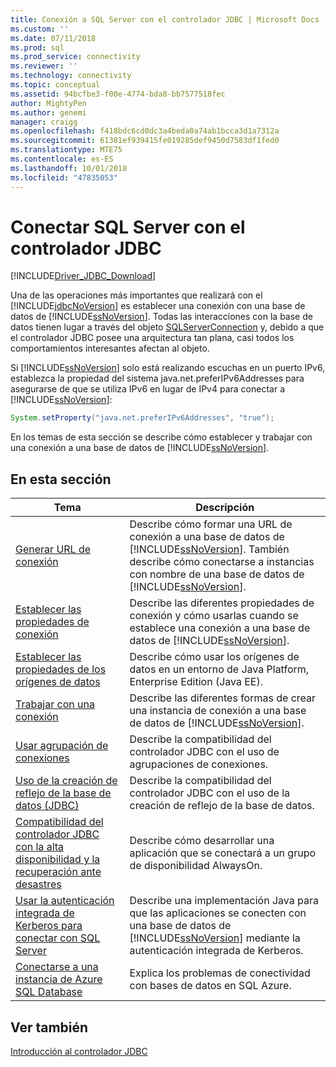 ```yaml
---
title: Conexión a SQL Server con el controlador JDBC | Microsoft Docs
ms.custom: ''
ms.date: 07/11/2018
ms.prod: sql
ms.prod_service: connectivity
ms.reviewer: ''
ms.technology: connectivity
ms.topic: conceptual
ms.assetid: 94bcfbe3-f00e-4774-bda8-bb7577518fec
author: MightyPen
ms.author: genemi
manager: craigg
ms.openlocfilehash: f418bdc6cd0dc3a4beda0a74ab1bcca3d1a7312a
ms.sourcegitcommit: 61381ef939415fe019285def9450d7583df1fed0
ms.translationtype: MTE75
ms.contentlocale: es-ES
ms.lasthandoff: 10/01/2018
ms.locfileid: "47835053"
---
```

# <a name="connecting-to-sql-server-with-the-jdbc-driver"></a>Conectar SQL Server con el controlador JDBC
[!INCLUDE[Driver_JDBC_Download](../../includes/driver_jdbc_download.md)]

  Una de las operaciones más importantes que realizará con el [!INCLUDE[jdbcNoVersion](../../includes/jdbcnoversion_md.md)] es establecer una conexión con una base de datos de [!INCLUDE[ssNoVersion](../../includes/ssnoversion-md.md)]. Todas las interacciones con la base de datos tienen lugar a través del objeto [SQLServerConnection](../../connect/jdbc/reference/sqlserverconnection-class.md) y, debido a que el controlador JDBC posee una arquitectura tan plana, casi todos los comportamientos interesantes afectan al objeto.  
  
 Si [!INCLUDE[ssNoVersion](../../includes/ssnoversion-md.md)] solo está realizando escuchas en un puerto IPv6, establezca la propiedad del sistema java.net.preferIPv6Addresses para asegurarse de que se utiliza IPv6 en lugar de IPv4 para conectar a [!INCLUDE[ssNoVersion](../../includes/ssnoversion-md.md)]:  
  
```java
System.setProperty("java.net.preferIPv6Addresses", "true");  
```  
  
 En los temas de esta sección se describe cómo establecer y trabajar con una conexión a una base de datos de [!INCLUDE[ssNoVersion](../../includes/ssnoversion-md.md)].  
  
## <a name="in-this-section"></a>En esta sección  
  
|Tema|Descripción|  
|-----------|-----------------|  
|[Generar URL de conexión](../../connect/jdbc/building-the-connection-url.md)|Describe cómo formar una URL de conexión a una base de datos de [!INCLUDE[ssNoVersion](../../includes/ssnoversion-md.md)]. También describe cómo conectarse a instancias con nombre de una base de datos de [!INCLUDE[ssNoVersion](../../includes/ssnoversion-md.md)].|  
|[Establecer las propiedades de conexión](../../connect/jdbc/setting-the-connection-properties.md)|Describe las diferentes propiedades de conexión y cómo usarlas cuando se establece una conexión a una base de datos de [!INCLUDE[ssNoVersion](../../includes/ssnoversion-md.md)].|  
|[Establecer las propiedades de los orígenes de datos](../../connect/jdbc/setting-the-data-source-properties.md)|Describe cómo usar los orígenes de datos en un entorno de Java Platform, Enterprise Edition (Java EE).|  
|[Trabajar con una conexión](../../connect/jdbc/working-with-a-connection.md)|Describe las diferentes formas de crear una instancia de conexión a una base de datos de [!INCLUDE[ssNoVersion](../../includes/ssnoversion-md.md)].|  
|[Usar agrupación de conexiones](../../connect/jdbc/using-connection-pooling.md)|Describe la compatibilidad del controlador JDBC con el uso de agrupaciones de conexiones.|  
|[Uso de la creación de reflejo de la base de datos &#40;JDBC&#41;](../../connect/jdbc/using-database-mirroring-jdbc.md)|Describe la compatibilidad del controlador JDBC con el uso de la creación de reflejo de la base de datos.|  
|[Compatibilidad del controlador JDBC con la alta disponibilidad y la recuperación ante desastres](../../connect/jdbc/jdbc-driver-support-for-high-availability-disaster-recovery.md)|Describe cómo desarrollar una aplicación que se conectará a un grupo de disponibilidad AlwaysOn.|  
|[Usar la autenticación integrada de Kerberos para conectar con SQL Server](../../connect/jdbc/using-kerberos-integrated-authentication-to-connect-to-sql-server.md)|Describe una implementación Java para que las aplicaciones se conecten con una base de datos de [!INCLUDE[ssNoVersion](../../includes/ssnoversion-md.md)] mediante la autenticación integrada de Kerberos.|  
|[Conectarse a una instancia de Azure SQL Database](../../connect/jdbc/connecting-to-an-azure-sql-database.md)|Explica los problemas de conectividad con bases de datos en SQL Azure.|  
  
## <a name="see-also"></a>Ver también  
 [Introducción al controlador JDBC](../../connect/jdbc/overview-of-the-jdbc-driver.md)  
  
  

